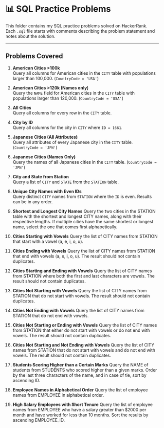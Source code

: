 # 📊 SQL Practice Problems  

This folder contains my SQL practice problems solved on HackerRank.  
Each `.sql` file starts with comments describing the problem statement and notes about the solution.  

---

## Problems Covered  

1. **American Cities >100k**  
   Query all columns for American cities in the `CITY` table with populations larger than 100,000. (`CountryCode = 'USA'`)  

2. **American Cities >120k (Names only)**  
   Query the `NAME` field for American cities in the `CITY` table with populations larger than 120,000. (`CountryCode = 'USA'`)  

3. **All Cities**  
   Query all columns for every row in the `CITY` table.  

4. **City by ID**  
   Query all columns for the city in `CITY` where `ID = 1661`.  

5. **Japanese Cities (All Attributes)**  
   Query all attributes of every Japanese city in the `CITY` table. (`CountryCode = 'JPN'`)  

6. **Japanese Cities (Names Only)**  
   Query the names of all Japanese cities in the `CITY` table. (`CountryCode = 'JPN'`)  

7. **City and State from Station**  
   Query a list of `CITY` and `STATE` from the `STATION` table.  

8. **Unique City Names with Even IDs**  
   Query distinct `CITY` names from `STATION` where the `ID` is even. Results can be in any order.  

9. **Shortest and Longest City Names**
   Query the two cities in the STATION table with the shortest and longest CITY names, along with their respective lengths.
   If multiple cities have the same shortest or longest name, select the one that comes first alphabetically.

10. **Cities Starting with Vowels**
Query the list of CITY names from STATION that start with a vowel (a, e, i, o, u).

11. **Cities Ending with Vowels**
   Query the list of CITY names from STATION that end with vowels (a, e, i, o, u).
   The result should not contain duplicates.

12. **Cities Starting and Ending with Vowels**
   Query the list of CITY names from STATION where both the first and last characters are vowels.
   The result should not contain duplicates.

13. **Cities Not Starting with Vowels**
   Query the list of CITY names from STATION that do not start with vowels.
   The result should not contain duplicates.

14. **Cities Not Ending with Vowels**
   Query the list of CITY names from STATION that do not end with vowels.

15. **Cities Not Starting or Ending with Vowels**
   Query the list of CITY names from STATION that either do not start with vowels or do not end with vowels.
   The result should not contain duplicates.

16. **Cities Not Starting and Not Ending with Vowels**
   Query the list of CITY names from STATION that do not start with vowels and do not end with vowels.
   The result should not contain duplicates.

17. **Students Scoring Higher than a Certain Marks**
   Query the NAME of students from STUDENTS who scored higher than a given marks.
   Order by the last three characters of the name, and in case of tie, sort by ascending ID.

18. **Employee Names in Alphabetical Order**
   Query the list of employee names from EMPLOYEE in alphabetical order.

19. **High Salary Employees with Short Tenure**
   Query the list of employee names from EMPLOYEE who have a salary greater than $2000 per month and have worked for less than 10 months.
   Sort the results by ascending EMPLOYEE_ID.